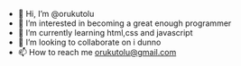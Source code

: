 - 👋 Hi, I’m @orukutolu
- 👀 I’m interested in becoming a great enough programmer
- 🌱 I’m currently learning  html,css and javascript
- 💞️ I’m looking to collaborate on i dunno
- 📫 How to reach me orukutolu@gmail.com

<!---
orukutolu/orukutolu is a ✨ special ✨ repository because its `README.md` (this file) appears on your GitHub profile.
You can click the Preview link to take a look at your changes.
--->
